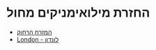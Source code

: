 # החזרת מילואימניקים מחול

- [המזרח הרחוק](<https://chat.whatsapp.com/KY3GCKEUQopERWMlgdC06Q>)
- [London - לונדון](<https://docs.google.com/forms/d/e/1FAIpQLSchDQ5S_lR5NzLDv0EYofour33DA60eaTQGSRWR5he4fKaNVQ/viewform>)
